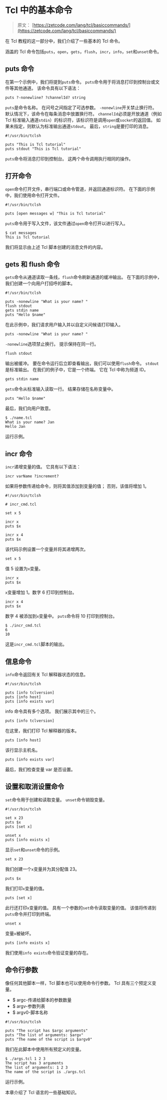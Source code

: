 # Tcl 中的基本命令

> 原文： [https://zetcode.com/lang/tcl/basiccommands/](https://zetcode.com/lang/tcl/basiccommands/)

在 Tcl 教程的这一部分中，我们介绍了一些基本的 Tcl 命令。

涵盖的 Tcl 命令包括`puts`，`open`，`gets`，`flush`，`incr`，`info`，`set`和`unset`命令。

## puts 命令

在第一个示例中，我们将提到`puts`命令。 `puts`命令用于将消息打印到控制台或文件等其他通道。 该命令具有以下语法：

```
puts ?-nonewline? ?channelId? string

```

`puts`是命令名称。 在问号之间指定了可选参数。
`-nonewline`开关禁止换行符。 默认情况下，该命令在每条消息中放置换行符。 `channelId`必须是开放通道（例如 Tcl 标准输入通道`stdin`）的标识符，该标识符是调用`open`或`socket`的返回值。 如果未指定，则默认为标准输出通道`stdout`。 最后，`string`是要打印的消息。

```
#!/usr/bin/tclsh

puts "This is Tcl tutorial"
puts stdout "This is Tcl tutorial"

```

`puts`命令将消息打印到控制台。 这两个命令调用执行相同的操作。

## 打开命令

`open`命令打开文件，串行端口或命令管道，并返回通道标识符。 在下面的示例中，我们使用命令打开文件。

```
#!/usr/bin/tclsh

puts [open messages w] "This is Tcl tutorial"

```

`puts`命令用于写入文件，该文件通过`open`命令打开以进行写入。

```
$ cat messages 
This is Tcl tutorial

```

我们将显示由上述 Tcl 脚本创建的消息文件的内容。

## gets 和 flush 命令

`gets`命令从通道读取一条线，`flush`命令刷新通道的缓冲输出。 在下面的示例中，我们创建一个向用户打招呼的脚本。

```
#!/usr/bin/tclsh

puts -nonewline "What is your name? "
flush stdout
gets stdin name
puts "Hello $name"

```

在此示例中，我们请求用户输入并以自定义问候语打印输入。

```
puts -nonewline "What is your name? "

```

`-nonewline`选项禁止换行。 提示保持在同一行。

```
flush stdout

```

输出被缓冲。 要在命令运行后立即查看输出，我们可以使用`flush`命令。 `stdout`是标准输出。 在我们的例子中，它是一个终端。 它在 Tcl 中称为频道 ID。

```
gets stdin name

```

`gets`命令从标准输入读取一行。 结果存储在名称变量中。

```
puts "Hello $name"

```

最后，我们向用户致意。

```
$ ./name.tcl 
What is your name? Jan
Hello Jan

```

运行示例。

## incr 命令

`incr`递增变量的值。 它具有以下语法：

```
incr varName ?increment?

```

如果将参数传递给命令，则将其值添加到变量的值； 否则，该值将增加 1。

```
#!/usr/bin/tclsh

# incr_cmd.tcl

set x 5

incr x  
puts $x

incr x 4
puts $x

```

该代码示例设置一个变量并将其递增两次。

```
set x 5

```

值 5 设置为`x`变量。

```
incr x  
puts $x

```

`x`变量增加 1。数字 6 打印到控制台。

```
incr x 4
puts $x

```

数字 4 被添加到`x`变量中。 `puts`命令将 10 打印到控制台。

```
$ ./incr_cmd.tcl 
6
10

```

这是`incr_cmd.tcl`脚本的输出。

## 信息命令

`info`命令返回有关 Tcl 解释器状态的信息。

```
#!/usr/bin/tclsh

puts [info tclversion]
puts [info host]
puts [info exists var]

```

info 命令具有多个选项。 我们展示其中的三个。

```
puts [info tclversion]

```

在这里，我们打印 Tcl 解释器的版本。

```
puts [info host]

```

该行显示主机名。

```
puts [info exists var]

```

最后，我们检查变量 var 是否设置。

## 设置和取消设置命令

`set`命令用于创建和读取变量。 `unset`命令销毁变量。

```
#!/usr/bin/tclsh

set x 23
puts $x
puts [set x]

unset x
puts [info exists x]

```

显示`set`和`unset`命令的示例。

```
set x 23

```

我们创建一个`x`变量并为其分配值 23。

```
puts $x

```

我们打印`x`变量的值。

```
puts [set x]

```

此行还打印`x`变量的值。 具有一个参数的`set`命令读取变量的值。 该值将传递到`puts`命令并打印到终端。

```
unset x

```

变量`x`被破坏。

```
puts [info exists x]

```

我们使用`info exists`命令验证变量的存在。

## 命令行参数

像任何其他脚本一样，Tcl 脚本也可以使用命令行参数。 Tcl 具有三个预定义变量。

*   $ argc-传递给脚本的参数数量
*   $ argv-参数列表
*   $ argv0-脚本名称

```
#!/usr/bin/tclsh

puts "The script has $argc arguments"
puts "The list of arguments: $argv"
puts "The name of the script is $argv0"

```

我们在此脚本中使用所有预定义的变量。

```
$ ./args.tcl 1 2 3 
The script has 3 arguments
The list of arguments: 1 2 3
The name of the script is ./args.tcl

```

运行示例。

本章介绍了 Tcl 语言的一些基础知识。